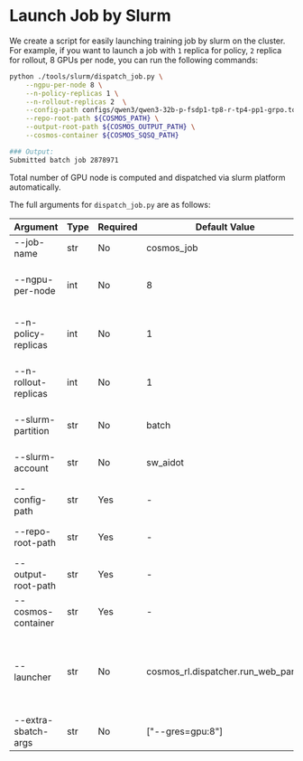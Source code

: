 # Launch Job by Slurm

We create a script for easily launching training job by slurm on the cluster. For example, if you want to launch a job with `1` replica for policy, `2` replica for rollout, 8 GPUs per node, you can run the following commands:
```bash
python ./tools/slurm/dispatch_job.py \
    --ngpu-per-node 8 \
    --n-policy-replicas 1 \
    --n-rollout-replicas 2  \
    --config-path configs/qwen3/qwen3-32b-p-fsdp1-tp8-r-tp4-pp1-grpo.toml \
    --repo-root-path ${COSMOS_PATH} \
    --output-root-path ${COSMOS_OUTPUT_PATH} \
    --cosmos-container ${COSMOS_SQSQ_PATH}

### Output:
Submitted batch job 2878971
```
Total number of GPU node is computed and dispatched via slurm platform automatically.

The full arguments for `dispatch_job.py` are as follows:

| Argument               | Type                     | Required | Default Value | Description                                                                 |
|------------------------|--------------------------|----------|---------------|-----------------------------------------------------------------------------|
| --job-name             | str                      | No       | cosmos_job    | Name of the SLURM job.                                                      |
| --ngpu-per-node        | int                      | No       | 8             | Number of GPUs per compute node.                                            |
| --n-policy-replicas    | int                      | No       | 1             | Number of policy replicas to launch.                                        |
| --n-rollout-replicas   | int                      | No       | 1             | Number of rollout replicas to launch.                                       |
| --slurm-partition      | str                      | No       | batch         | SLURM partition to use.                                                     |
| --slurm-account        | str                      | No       | sw_aidot      | SLURM account to use.                                                       |
| --config-path          | str                      | Yes      |   -            | Path to the controller config file.                                         |
| --repo-root-path       | str                      | Yes      |   -            | Path to the repository root.                                                |
| --output-root-path     | str                      | Yes      |   -            | Path to the output root.                                                    |
| --cosmos-container     | str                      | Yes      |   -            | Path to the cosmos container.                                               |
| --launcher             | str                      | No       | cosmos_rl.dispatcher.run_web_panel | Launcher to use for dataset related operations. (Check in tools/dataset)                                              |
| --extra-sbatch-args    | str                      | No       | ["--gres=gpu:8"] | Extra #SBATCH arguments.                                              |